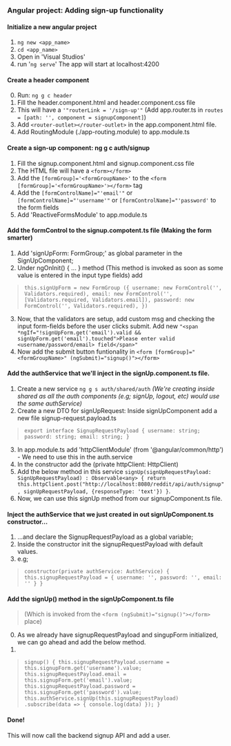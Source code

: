 ### Angular project: Adding sign-up functionality

#### Initialize a new angular project

1. `ng new <app_name>`
2. `cd <app_name>`
3. Open in 'Visual Studios'
4. run '`ng serve`' The app will start at localhost:4200

#### Create a header component

0. Run: `ng g c header`
1. Fill the header.component.html and header.component.css file
2. This will have a `'"routerLink = '/sign-up'"` (Add app.router.ts in `routes = [path: '', component = signupComponent]`)
3. Add `<router-outlet></router-outlet>` in the app.component.html file.
4. Add RoutingModule (./app-routing.module) to app.module.ts

#### Create a sign-up component: ng g c auth/signup

1. Fill the signup.component.html and signup.component.css file
2. The HTML file will have a `<form></form>`
3. Add the `[formGroup]='<formGroupName>'` to the `<form [formGroup]='<formGroupName>'></form>` tag
4. Add the `[formControlName]="'email'"` or `[formControlName]="'username'"` or `[formControlName]="'password'` to the form fields
5. Add 'ReactiveFormsModule' to app.module.ts

#### Add the formControl to the signup.compotent.ts file (Making the form smarter)

1. Add 'signUpForm: FormGroup;' as global parameter in the SignUpComponent;
2. Under ngOnInit() { ... } method (This method is invoked as soon as some value is entered in the input type fields) add 
> `this.signUpForm = new FormGroup ({
> username: new FormControl('', Validators.required),
> email: new FormControl('', [Validators.required, Validators.email]),
> password: new FormControl('', Validators.required),
> })`
3. Now, that the validators are setup, add custom msg and checking the input form-fields before the user clicks submit. Add new 
`"<span *ngIf="!signUpForm.get('email').valid && signUpForm.get('email').touched">Please enter valid <username/password/email> field</span>"`
4. Now add the submit button funtionality in `<form [formGroup]="<formGroupName>" (ngSubmit)="signup()"></form>`

#### Add the authService that we'll inject in the signUp.component.ts file.

1. Create a new service `ng g s auth/shared/auth` *(We're creating inside shared as all the auth components (e.g; signUp, logout, etc) would use the same authService)*
2. Create a new DTO for signUpRequest: Inside signUpComponent add a new file signup-request.payload.ts
> `export interface SignupRequestPayload {
> username: string;
> password: string;
> email: string;
> }`
3. In app.module.ts add 'httpClientModule' (from '@angular/common/http') - We need to use this in the auth.service 
4. In the constructor add the (private httpClient: HttpClient)
5. Add the below method in this service
`signUp(signUpRequestPayload: SignUpRequestPayload) : Observable<any> {
  return this.httpClient.post("http://localhost:8080/reddit/api/auth/signup", signUpRequestPayload, {responseType: 'text'})
}`.
6. Now, we can use this signUp method from our signupComponent.ts file.

#### Inject the authService that we just created in out signUpComponent.ts constructor...

1. ...and declare the SignupRequestPayload as a global variable;
2. Inside the constructor init the signupRequestPayload with default values.
3. e.g; 
> `constructor(private authService: AuthService) {
> this.signupRequestPayload = {
> username: '',
> password: '',
> email: ''
> }
> }`

#### Add the signUp() method in the signUpComponent.ts file 
> (Which is invoked from the `<form (ngSubmit)="signup()"></form>` place)

0. As we already have signupRequestPayload and singupForm initialized, we can go ahead and add the below method.
1. 
> `signup() {
> this.signupRequestPayload.username = this.signupForm.get('username').value;
> this.signupRequestPayload.email = this.signupForm.get('email').value;
> this.signupRequestPayload.password = this.signupForm.get('password').value;
> this.authService.signUp(this.signupRequestPayload)
> .subscribe(data => {
> console.log(data)
> });
> }`

#### Done!

This will now call the backend signup API and add a user.
